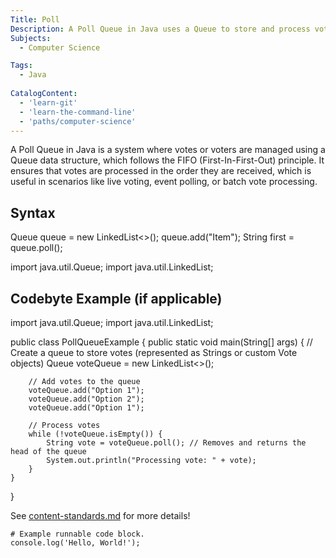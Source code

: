 ```yaml
---
Title: Poll
Description: A Poll Queue in Java uses a Queue to store and process votes in the order they come in.
Subjects: 
  - Computer Science

Tags: 
  - Java
 
CatalogContent:
  - 'learn-git'
  - 'learn-the-command-line'
  - 'paths/computer-science'
---
```


A Poll Queue in Java is a system where votes or voters are managed using a Queue data structure, which follows the FIFO (First-In-First-Out) principle. It ensures that votes are processed in the order they are received, which is useful in scenarios like live voting, event polling, or batch vote processing.

## Syntax

Queue<String> queue = new LinkedList<>();
queue.add("Item");
String first = queue.poll();


import java.util.Queue;
import java.util.LinkedList;

## Codebyte Example (if applicable)

import java.util.Queue;
import java.util.LinkedList;

public class PollQueueExample {
    public static void main(String[] args) {
        // Create a queue to store votes (represented as Strings or custom Vote objects)
        Queue<String> voteQueue = new LinkedList<>();

        // Add votes to the queue
        voteQueue.add("Option 1");
        voteQueue.add("Option 2");
        voteQueue.add("Option 1");

        // Process votes
        while (!voteQueue.isEmpty()) {
            String vote = voteQueue.poll(); // Removes and returns the head of the queue
            System.out.println("Processing vote: " + vote);
        }
    }
}


See [content-standards.md](https://github.com/Codecademy/docs/blob/main/documentation/content-standards.md) for more details!

```codebyte/js
# Example runnable code block.
console.log('Hello, World!');
```
